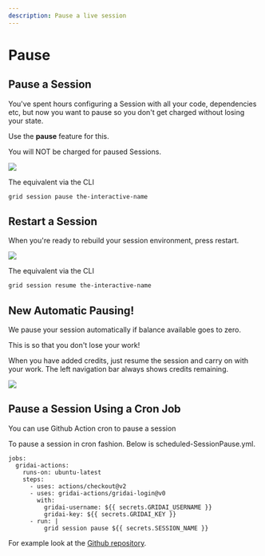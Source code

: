 ```yaml
---
description: Pause a live session
---
```


# Pause

## Pause a Session

You've spent hours configuring a Session with all your code, dependencies etc, but now you want to pause so you don't get charged without losing your state.

Use the **pause** feature for this.

You will NOT be charged for paused Sessions.

![](/images/sessions/pause.gif)

The equivalent via the CLI

```bash
grid session pause the-interactive-name
```

## Restart a Session

When you're ready to rebuild your session environment, press restart.

![](/images/sessions/unpause.gif)

The equivalent via the CLI

```bash
grid session resume the-interactive-name
```

## New Automatic Pausing!

We pause your session automatically if balance available goes to zero.

This is so that you don't lose your work!

When you have added credits, just resume the session and carry on with your work. The left navigation bar always shows credits remaining.

![](/images/sessions/autopausing.gif)

## Pause a Session Using a Cron Job

You can use Github Action cron to pause a session 

To pause a session in cron fashion. Below is scheduled-SessionPause.yml.

```
jobs:
  gridai-actions:
    runs-on: ubuntu-latest
    steps:
      - uses: actions/checkout@v2
      - uses: gridai-actions/gridai-login@v0
        with:
          gridai-username: ${{ secrets.GRIDAI_USERNAME }} 
          gridai-key: ${{ secrets.GRIDAI_KEY }}
      - run: |
          grid session pause ${{ secrets.SESSION_NAME }} 
  ```

For example look at the [Github repository](https://github.com/sunitaprakash/grid-session-env).
